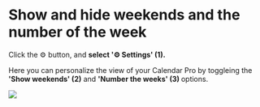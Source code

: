 # Show and hide weekends and the number of the week

<p class="no-margin">Click the ⚙️ button, and <b>select '⚙️ Settings' (1).</b></p>
<p class="no-margin"></p>
<p class="no-margin">Here you can personalize the view of your Calendar Pro by toggleing the <b>'Show weekends' (2)</b> and <b>'Number the weeks' (3) </b>options. </p>
<p class="no-margin"></p>
<div class="intercom-container"><img src="/assets/img/teams-pro/image_1.png"></div><p class="no-margin"></p>



